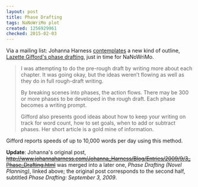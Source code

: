 ```yaml
---
layout: post
title: Phase Drafting
tags: NaNoWriMo plot
created: 1256929961
checked: 2015-02-03
---
```

Via a mailing list:  Johanna Harness [contemplates](http://www.johannaharness.com/2010/10/phase-drafting-novel-planning.html) a new kind of outline, [Lazette Gifford's phase drafting](http://www.fmwriters.com/Visionback/Issue%2015/phase.htm), just in time for NaNoWriMo.

> I was attempting to do the pre-rough draft by writing more about each chapter.  It was going okay, but the ideas weren’t flowing as well as they do in full rough-draft writing.
>
> By breaking scenes into phases, the action flows.  There may be 300 or more phases to be developed in the rough draft.  Each phase becomes a writing prompt.
>
> Gifford also presents good ideas about how to keep your writing on track for word count, how to set goals, when to add or subtract phases.  Her short article is a gold mine of information.

Gifford reports speeds of up to 10,000 words per day using this method.

**Update**:  Johanna's original post, ~~http://www.johannaharness.com/Johanna_Harness/Blog/Entries/2009/9/3_Phase_Drafting.html~~ was merged into a later one, *Phase Drafting (Novel Planning)*, linked above; the original post corresponds to the second half, subtitled *Phase Drafting:  September 3, 2009*.
